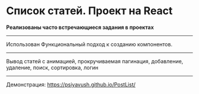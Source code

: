 # Список статей. Проект на React
**Реализованы часто встречающиеся задания в проектах**
___
Использован Функциональный подход к созданию компонентов.
___
Вывод статей с анимацией, прокручиваемая пагинация, добавление, удаление, поиск, сортировка, логин
___
Демонстрация: https://psiyavush.github.io/PostList/
